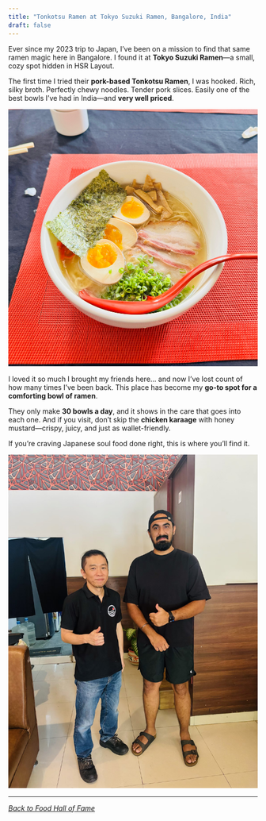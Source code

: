 ```yaml
---
title: "Tonkotsu Ramen at Tokyo Suzuki Ramen, Bangalore, India"
draft: false
---
```


Ever since my 2023 trip to Japan, I’ve been on a mission to find that same ramen magic here in Bangalore. I found it at **Tokyo Suzuki Ramen**—a small, cozy spot hidden in HSR Layout.

The first time I tried their **pork-based Tonkotsu Ramen**, I was hooked. Rich, silky broth. Perfectly chewy noodles. Tender pork slices. Easily one of the best bowls I’ve had in India—and **very well priced**.  

![Pork-based Tonkotsu Ramen at Tokyo Suzuki Ramen, Bangalore, India](/images/tonkotsu-ramen-at-tokyo-suzuki-ramen-bangalore-india.jpeg)

I loved it so much I brought my friends here… and now I’ve lost count of how many times I’ve been back. This place has become my **go-to spot for a comforting bowl of ramen**.  

They only make **30 bowls a day**, and it shows in the care that goes into each one. And if you visit, don’t skip the **chicken karaage** with honey mustard—crispy, juicy, and just as wallet-friendly.  

If you’re craving Japanese soul food done right, this is where you’ll find it.

![After my 10th visit, finally got to meet the chef](/images/tonkotsu-ramen-at-tokyo-suzuki-ramen-bangalore-india-2.jpeg)

---

*[Back to Food Hall of Fame](/food)* 